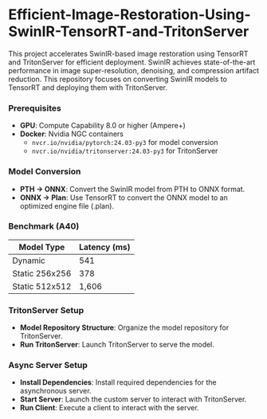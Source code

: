 # Efficient-Image-Restoration-Using-SwinIR-TensorRT-and-TritonServer

This project accelerates SwinIR-based image restoration using TensorRT and TritonServer for efficient deployment. SwinIR achieves state-of-the-art performance in image super-resolution, denoising, and compression artifact reduction. This repository focuses on converting SwinIR models to TensorRT and deploying them with TritonServer.

### Prerequisites

- **GPU**: Compute Capability 8.0 or higher (Ampere+)
- **Docker**: Nvidia NGC containers
  - `nvcr.io/nvidia/pytorch:24.03-py3` for model conversion
  - `nvcr.io/nvidia/tritonserver:24.03-py3` for TritonServer

### Model Conversion

- **PTH → ONNX**: Convert the SwinIR model from PTH to ONNX format.
- **ONNX → Plan**: Use TensorRT to convert the ONNX model to an optimized engine file (.plan).

### Benchmark (A40)

| Model Type      | Latency (ms) |
|-----------------|--------------|
| Dynamic         | 541          |
| Static 256x256  | 378          |
| Static 512x512  | 1,606        |

### TritonServer Setup

- **Model Repository Structure**: Organize the model repository for TritonServer.
- **Run TritonServer**: Launch TritonServer to serve the model.

### Async Server Setup

- **Install Dependencies**: Install required dependencies for the asynchronous server.
- **Start Server**: Launch the custom server to interact with TritonServer.
- **Run Client**: Execute a client to interact with the server.
